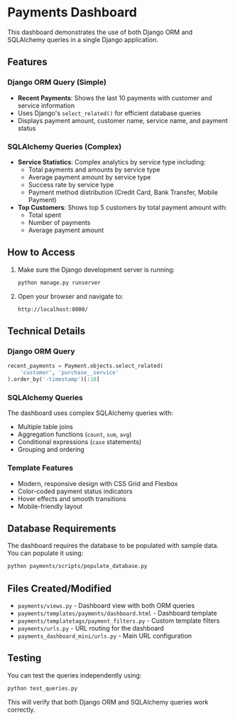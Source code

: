 # Payments Dashboard

This dashboard demonstrates the use of both Django ORM and SQLAlchemy queries in a single Django application.

## Features

### Django ORM Query (Simple)
- **Recent Payments**: Shows the last 10 payments with customer and service information
- Uses Django's `select_related()` for efficient database queries
- Displays payment amount, customer name, service name, and payment status

### SQLAlchemy Queries (Complex)
- **Service Statistics**: Complex analytics by service type including:
  - Total payments and amounts by service type
  - Average payment amount by service type
  - Success rate by service type
  - Payment method distribution (Credit Card, Bank Transfer, Mobile Payment)
- **Top Customers**: Shows top 5 customers by total payment amount with:
  - Total spent
  - Number of payments
  - Average payment amount

## How to Access

1. Make sure the Django development server is running:
   ```bash
   python manage.py runserver
   ```

2. Open your browser and navigate to:
   ```
   http://localhost:8000/
   ```

## Technical Details

### Django ORM Query
```python
recent_payments = Payment.objects.select_related(
    'customer', 'purchase__service'
).order_by('-timestamp')[:10]
```

### SQLAlchemy Queries
The dashboard uses complex SQLAlchemy queries with:
- Multiple table joins
- Aggregation functions (`count`, `sum`, `avg`)
- Conditional expressions (`case` statements)
- Grouping and ordering

### Template Features
- Modern, responsive design with CSS Grid and Flexbox
- Color-coded payment status indicators
- Hover effects and smooth transitions
- Mobile-friendly layout

## Database Requirements

The dashboard requires the database to be populated with sample data. You can populate it using:

```bash
python payments/scripts/populate_database.py
```

## Files Created/Modified

- `payments/views.py` - Dashboard view with both ORM queries
- `payments/templates/payments/dashboard.html` - Dashboard template
- `payments/templatetags/payment_filters.py` - Custom template filters
- `payments/urls.py` - URL routing for the dashboard
- `payments_dashboard_mini/urls.py` - Main URL configuration

## Testing

You can test the queries independently using:

```bash
python test_queries.py
```

This will verify that both Django ORM and SQLAlchemy queries work correctly. 
